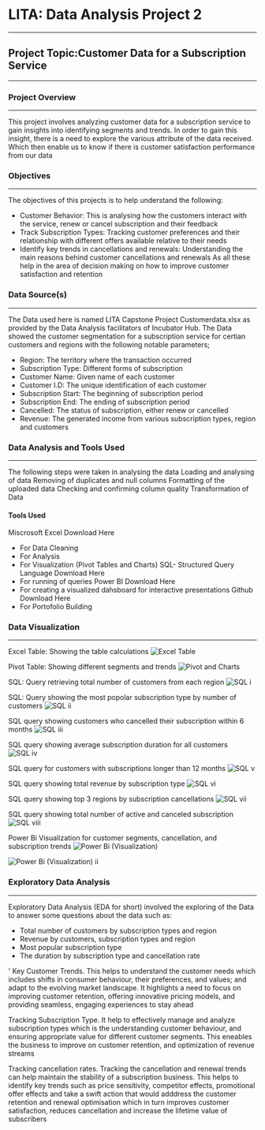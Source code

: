 # LITA: Data Analysis Project 2  
--- 

## Project Topic:Customer Data for a Subscription Service 
--- 

### Project Overview 
---  
This project involves analyzing customer data for a subscription service to gain insights into identifying segments and trends. In order to gain this insight, there is a need to explore the various attribute of the data received. Which then enable us to know if there is customer satisfaction performance from our data

### Objectives 
---
The objectives of this projects is to help understand the following:
* Customer Behavior: This is analysing how the customers interact with the service, renew or cancel subscription and their feedback 
* Track Subscription Types: Tracking customer preferences and their relationship with different offers available relative to their needs
* Identify key trends in cancellations and renewals: Understanding the main reasons behind  customer cancellations and renewals
As all these help in the area of decision making on how to improve customer satisfaction and retention

### Data Source(s)
---
The Data used here is named LITA Capstone Project Customerdata.xlsx as provided by the Data Analysis facilitators of Incubator Hub. 
The Data showed the customer segmentation for a subscription service for certian customers and regions with the following notable parameters;
- Region: The territory where the transaction occurred 
- Subscription Type: Different forms of subscription 
- Customer Name: Given name of each customer 
- Customer I.D: The unique identification of each customer
- Subscription Start: The beginning of subscription period
- Subscription End: The ending of subscription period
- Cancelled: The status of subscription, either renew or cancelled 
- Revenue: The generated income from various subscription types, region and customers

### Data Analysis and Tools Used 
---
The following steps were taken in analysing the data
Loading and analysing of data
Removing of duplicates and null columns
Formatting of the uploaded data
Checking and confirming column quality
Transformation of Data
 
 #### Tools Used
Miscrosoft Excel Download Here
- For Data Cleaning
- For Analysis
- For Visualization (Pivot Tables and Charts)
SQL- Structured Query Language Download Here
- For running of queries
Power BI Download Here
- For creating a visualized dahsboard for interactive presentations
Github Download Here
- For Portofolio Building
    
### Data Visualization
  ---  
Excel Table: Showing the table calculations 
![Excel Table](https://github.com/user-attachments/assets/fc0bb3fe-e288-49fc-a211-0709575103d3) 

Pivot Table:  Showing different segments and trends
![Pivot and Charts](https://github.com/user-attachments/assets/4635eae2-1350-46ae-a9dd-d750646b3672)

SQL: Query retrieving total number of customers from each region
![SQL i](https://github.com/user-attachments/assets/a5e3acf3-7cd9-4b9a-a4b1-ca01197d65aa)

 SQL: Query showing the most popolar subscription type by number of customers
![SQL ii](https://github.com/user-attachments/assets/8d784f82-7766-4da6-b4f2-3055c8394b67)

SQL query showing customers who cancelled their subscription within 6 months 
![SQL iii](https://github.com/user-attachments/assets/ff98fc64-cfe1-4633-b62e-103629c8ff6b)

SQL query showing average subscription duration for all customers
![SQL iv](https://github.com/user-attachments/assets/dc9f0adc-04a5-45fe-a61a-68c39a7461a3)

SQL query for customers with subscriptions longer than 12 months
![SQL v](https://github.com/user-attachments/assets/9d09ca73-48a6-43eb-9ff3-84ea22c03c08)

SQL query showing total revenue by subscription type
![SQL vi](https://github.com/user-attachments/assets/e07147f6-0a4c-4e79-8509-2418869d47df)

SQL query showing top 3 regions by subscription cancellations
![SQL vii](https://github.com/user-attachments/assets/a3f98e5b-5221-48b9-9f32-25e716d7bb0d)

SQL query showing total number of active and canceled subscription 
![SQL viii](https://github.com/user-attachments/assets/cb6e3346-2c04-496a-bf76-8f1e5b982cad)

Power Bi Visualization for customer segments, cancellation, and subscription trends
![Power Bi (Visualization)](https://github.com/user-attachments/assets/40c578c6-87cb-4293-bd09-f38be273f6d4) 

![Power Bi (Visualization) ii](https://github.com/user-attachments/assets/cd143a7e-ca09-477e-ae2f-896837439b96)

### Exploratory Data Analysis 
---
Exploratory Data Analysis (EDA for short) involved the exploring of the Data to answer some questions about the data such as: 
- Total number of customers by subscription types and region
- Revenue by customers, subscription types and region
- Most popular subscription type
- The duration by subscription type and cancellation rate

'
Key Customer Trends. This helps to understand the customer needs which includes shifts in consumer behaviour, their preferences, and values; and adapt to the evolving market landscape. 
It highlights a need to focus on improving customer retention, offering innovative pricing models, and providing seamless, engaging experiences to stay ahead 

Tracking Subscription Type. It help to effectively manage and analyze subscription types which is the  understanding customer behaviour, and ensuring appropriate value for different customer segments. This  eneables the business to improve on customer retention, and optimization of revenue streams

Tracking cancellation rates. Tracking the cancellation and renewal trends can help maintain the stability of a subscription business. This helps to identify key trends such as price sensitivity, competitor effects, promotional offer effects and take a swift action that would adddress the customer retention and renewal optimisation which in turn improves customer satisfaction, reduces cancellation and increase the lifetime value of subscribers 


